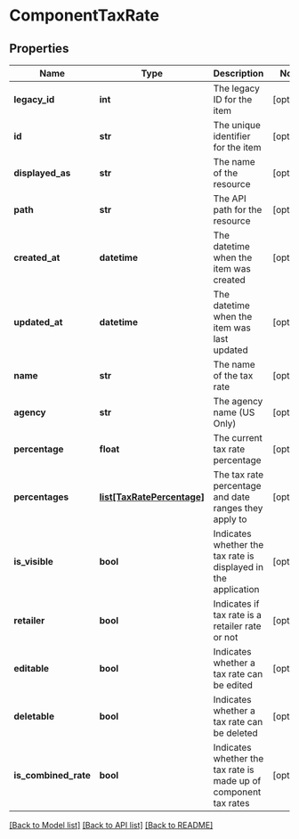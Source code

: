 # ComponentTaxRate

## Properties
Name | Type | Description | Notes
------------ | ------------- | ------------- | -------------
**legacy_id** | **int** | The legacy ID for the item | [optional] 
**id** | **str** | The unique identifier for the item | [optional] 
**displayed_as** | **str** | The name of the resource | [optional] 
**path** | **str** | The API path for the resource | [optional] 
**created_at** | **datetime** | The datetime when the item was created | [optional] 
**updated_at** | **datetime** | The datetime when the item was last updated | [optional] 
**name** | **str** | The name of the tax rate | [optional] 
**agency** | **str** | The agency name (US Only) | [optional] 
**percentage** | **float** | The current tax rate percentage | [optional] 
**percentages** | [**list[TaxRatePercentage]**](TaxRatePercentage.md) | The tax rate percentage and date ranges they apply to | [optional] 
**is_visible** | **bool** | Indicates whether the tax rate is displayed in the application | [optional] 
**retailer** | **bool** | Indicates if tax rate is a retailer rate or not | [optional] 
**editable** | **bool** | Indicates whether a tax rate can be edited | [optional] 
**deletable** | **bool** | Indicates whether a tax rate can be deleted | [optional] 
**is_combined_rate** | **bool** | Indicates whether the tax rate is made up of component tax rates | [optional] 

[[Back to Model list]](../README.md#documentation-for-models) [[Back to API list]](../README.md#documentation-for-api-endpoints) [[Back to README]](../README.md)


